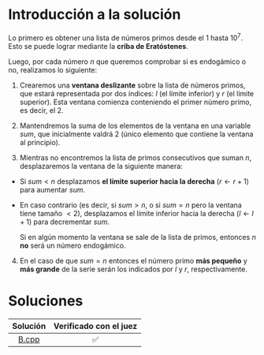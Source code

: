 # Introducción a la solución

Lo primero es obtener una lista de números primos desde el $1$ hasta $10^7$. Esto se puede lograr mediante la **criba de Eratóstenes**.

Luego, por cada número $n$ que queremos comprobar si es endogámico o no, realizamos lo siguiente:

1. Crearemos una **ventana deslizante** sobre la lista de números primos, que estará representada por dos índices: $l$ (el límite inferior) y $r$ (el límite superior). Esta ventana comienza conteniendo el primer número primo, es decir, el $2$.

2. Mantendremos la suma de los elementos de la ventana en una variable $sum$, que inicialmente valdrá $2$ (único elemento que contiene la ventana al principio).

3. Mientras no encontremos la lista de primos consecutivos que suman $n$, desplazaremos la ventana de la siguiente manera:
- Si $sum < n$ desplazamos **el límite superior hacia la derecha** ($r \leftarrow r+1$) para aumentar $sum$.
- En caso contrario (es decir, si $sum > n$, o si $sum = n$ pero la ventana tiene tamaño $< 2$), desplazamos el límite inferior hacia la derecha ($l \leftarrow l + 1$) para decrementar $sum$.

  Si en algún momento la ventana se sale de la lista de primos, entonces $n$ **no** será un número endogámico.

4. En el caso de que $sum = n$ entonces el número primo **más pequeño** y **más grande** de la serie serán los indicados por $l$ y $r$, respectivamente.

# Soluciones

| Solución | Verificado con el juez |
| :------: | :--------------------: |
| [B.cpp](src/B.cpp) | :white_check_mark: |
